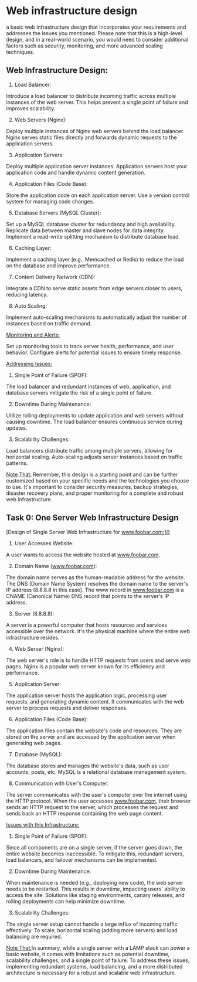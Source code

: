 # Web infrastructure design

a basic web infrastructure design that incorporates your requirements and addresses the issues you mentioned. Please note that this is a high-level design, and in a real-world scenario, you would need to consider additional factors such as security, monitoring, and more advanced scaling techniques.

## Web Infrastructure Design:

1. Load Balancer:

Introduce a load balancer to distribute incoming traffic across multiple instances of the web server. This helps prevent a single point of failure and improves scalability.

2. Web Servers (Nginx):

Deploy multiple instances of Nginx web servers behind the load balancer.
Nginx serves static files directly and forwards dynamic requests to the application servers.

3. Application Servers:

Deploy multiple application server instances.
Application servers host your application code and handle dynamic content generation.

4. Application Files (Code Base):

Store the application code on each application server.
Use a version control system for managing code changes.

5. Database Servers (MySQL Cluster):

Set up a MySQL database cluster for redundancy and high availability.
Replicate data between master and slave nodes for data integrity.
Implement a read-write splitting mechanism to distribute database load.

6. Caching Layer:

Implement a caching layer (e.g., Memcached or Redis) to reduce the load on the database and improve performance.

7. Content Delivery Network (CDN):

Integrate a CDN to serve static assets from edge servers closer to users, reducing latency.

8. Auto Scaling:

Implement auto-scaling mechanisms to automatically adjust the number of instances based on traffic demand.

[Monitoring and Alerts:]()

Set up monitoring tools to track server health, performance, and user behavior.
Configure alerts for potential issues to ensure timely response.

[Addressing Issues:]()

1. Single Point of Failure (SPOF):

The load balancer and redundant instances of web, application, and database servers mitigate the risk of a single point of failure.

2. Downtime During Maintenance:

Utilize rolling deployments to update application and web servers without causing downtime.
The load balancer ensures continuous service during updates.

3. Scalability Challenges:

Load balancers distribute traffic among multiple servers, allowing for horizontal scaling.
Auto-scaling adjusts server instances based on traffic patterns.

[Note That:]() Remember, this design is a starting point and can be further customized based on your specific needs and the technologies you choose to use. It's important to consider security measures, backup strategies, disaster recovery plans, and proper monitoring for a complete and robust web infrastructure.


## Task 0: One Server Web Infrastructure Design

[Design of Single Server Web Infrastructure for www.foobar.com:]()

1. User Accesses Website:

A user wants to access the website hosted at www.foobar.com.

2. Domain Name (www.foobar.com):

The domain name serves as the human-readable address for the website.
The DNS (Domain Name System) resolves the domain name to the server's IP address (8.8.8.8 in this case).
The www record in www.foobar.com is a CNAME (Canonical Name) DNS record that points to the server's IP address.

3. Server (8.8.8.8):

A server is a powerful computer that hosts resources and services accessible over the network.
It's the physical machine where the entire web infrastructure resides.

4. Web Server (Nginx):

The web server's role is to handle HTTP requests from users and serve web pages.
Nginx is a popular web server known for its efficiency and performance.

5. Application Server:

The application server hosts the application logic, processing user requests, and generating dynamic content.
It communicates with the web server to process requests and deliver responses.

6. Application Files (Code Base):

The application files contain the website's code and resources.
They are stored on the server and are accessed by the application server when generating web pages.

7. Database (MySQL):

The database stores and manages the website's data, such as user accounts, posts, etc.
MySQL is a relational database management system.

8. Communication with User's Computer:

The server communicates with the user's computer over the internet using the HTTP protocol.
When the user accesses www.foobar.com, their browser sends an HTTP request to the server, which processes the request and sends back an HTTP response containing the web page content.

[Issues with this Infrastructure:]()

1. Single Point of Failure (SPOF):

Since all components are on a single server, if the server goes down, the entire website becomes inaccessible.
To mitigate this, redundant servers, load balancers, and failover mechanisms can be implemented.

2. Downtime During Maintenance:

When maintenance is needed (e.g., deploying new code), the web server needs to be restarted.
This results in downtime, impacting users' ability to access the site.
Solutions like staging environments, canary releases, and rolling deployments can help minimize downtime.

3. Scalability Challenges:

The single server setup cannot handle a large influx of incoming traffic effectively.
To scale, horizontal scaling (adding more servers) and load balancing are required.

[Note That:]()In summary, while a single server with a LAMP stack can power a basic website, it comes with limitations such as potential downtime, scalability challenges, and a single point of failure. To address these issues, implementing redundant systems, load balancing, and a more distributed architecture is necessary for a robust and scalable web infrastructure.
